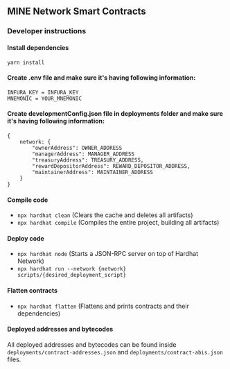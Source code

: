 ## MINE Network Smart Contracts

### Developer instructions

#### Install dependencies
`yarn install`

#### Create .env file and make sure it's having following information:
```
INFURA_KEY = INFURA_KEY
MNEMONIC = YOUR_MNEMONIC
```

#### Create developmentConfig.json file in deployments folder and make sure it's having following information:
```
{
    network: {
        "ownerAddress": OWNER_ADDRESS
        "managerAddress": MANAGER_ADDRESS
        "treasuryAddress": TREASURY_ADDRESS,
        "rewardDepositorAddress": REWARD_DEPOSITOR_ADDRESS,
        "maintainerAddress": MAINTAINER_ADDRESS
    }
}
```

#### Compile code
- `npx hardhat clean` (Clears the cache and deletes all artifacts)
- `npx hardhat compile` (Compiles the entire project, building all artifacts)

#### Deploy code 
- `npx hardhat node` (Starts a JSON-RPC server on top of Hardhat Network)
- `npx hardhat run --network {network} scripts/{desired_deployment_script}`

#### Flatten contracts
- `npx hardhat flatten` (Flattens and prints contracts and their dependencies)

#### Deployed addresses and bytecodes
All deployed addresses and bytecodes can be found inside `deployments/contract-addresses.json` and `deployments/contract-abis.json` files.
